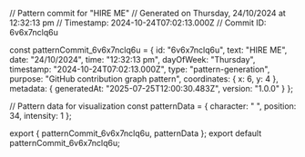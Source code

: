 // Pattern commit for "HIRE ME"
// Generated on Thursday, 24/10/2024 at 12:32:13 pm
// Timestamp: 2024-10-24T07:02:13.000Z
// Commit ID: 6v6x7nclq6u

const patternCommit_6v6x7nclq6u = {
  id: "6v6x7nclq6u",
  text: "HIRE ME",
  date: "24/10/2024",
  time: "12:32:13 pm",
  dayOfWeek: "Thursday",
  timestamp: "2024-10-24T07:02:13.000Z",
  type: "pattern-generation",
  purpose: "GitHub contribution graph pattern",
  coordinates: {
    x: 6,
    y: 4
  },
  metadata: {
    generatedAt: "2025-07-25T12:00:30.483Z",
    version: "1.0.0"
  }
};

// Pattern data for visualization
const patternData = {
  character: " ",
  position: 34,
  intensity: 1
};

export { patternCommit_6v6x7nclq6u, patternData };
export default patternCommit_6v6x7nclq6u;
